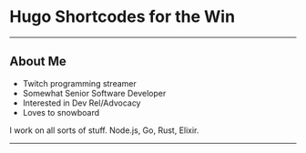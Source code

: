 # Hugo Shortcodes for the Win

---

## About Me

- Twitch programming streamer
- Somewhat Senior Software Developer
- Interested in Dev Rel/Advocacy
- Loves to snowboard

<div class="notes">
I work on all sorts of stuff. Node.js, Go, Rust, Elixir.
</div>

---
